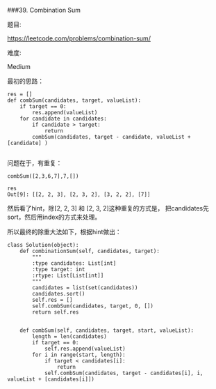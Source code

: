 ###39. Combination Sum

题目:

<https://leetcode.com/problems/combination-sum/>


难度:

Medium


最初的思路：


```
res = []    
def combSum(candidates, target, valueList):
    if target == 0:
        res.append(valueList)
    for candidate in candidates:
        if candidate > target:
            return
        combSum(candidates, target - candidate, valueList + [candidate] )
                
```


问题在于，有重复：

```
combSum([2,3,6,7],7,[])

res
Out[9]: [[2, 2, 3], [2, 3, 2], [3, 2, 2], [7]]
```

然后看了hint，除[2, 2, 3] 和 [2, 3, 2]这种重复的方式是， 把candidates先sort，然后用index的方式来处理。


所以最终的除重大法如下，根据hint做出：

```
class Solution(object):
    def combinationSum(self, candidates, target):
        """
        :type candidates: List[int]
        :type target: int
        :rtype: List[List[int]]
        """
        candidates = list(set(candidates))
        candidates.sort()
        self.res = []
        self.combSum(candidates, target, 0, [])
        return self.res
        
    
    def combSum(self, candidates, target, start, valueList):
        length = len(candidates)
        if target == 0:
            self.res.append(valueList)
        for i in range(start, length):
            if target < candidates[i]:
                return
            self.combSum(candidates, target - candidates[i], i, valueList + [candidates[i]])
```
